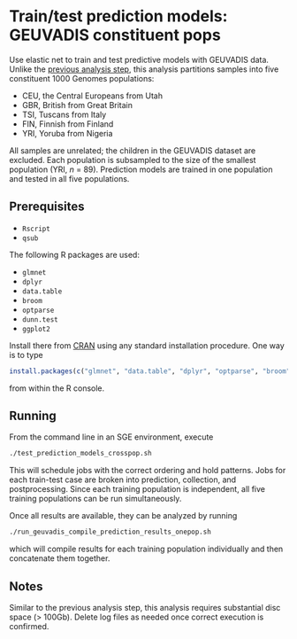 # Train/test prediction models: GEUVADIS constituent pops

Use elastic net to train and test predictive models with GEUVADIS data.
Unlike the [previous analysis step](../02_test_prediction_models_continentalpop/README.md), this analysis partitions samples into five constituent 1000 Genomes populations:
* CEU, the Central Europeans from Utah
* GBR, British from Great Britain
* TSI, Tuscans from Italy
* FIN, Finnish from Finland
* YRI, Yoruba from Nigeria

All samples are unrelated; the children in the GEUVADIS dataset are excluded.
Each population is subsampled to the size of the smallest population (YRI, _n_ = 89).
Prediction models are trained in one population and tested in all five populations.

## Prerequisites
* `Rscript`
* `qsub`

The following R packages are used:
* `glmnet`
* `dplyr`
* `data.table`
* `broom`
* `optparse`
* `dunn.test`
* `ggplot2`

Install there from [CRAN](https://cran.r-project.org) using any standard installation procedure. One way is to type
```R
install.packages(c("glmnet", "data.table", "dplyr", "optparse", "broom", "dunn.test", "ggplot2"))
```
from within the R console.

## Running 

From the command line in an SGE environment, execute
```bash
./test_prediction_models_crosspop.sh
```
This will schedule jobs with the correct ordering and hold patterns.
Jobs for each train-test case are broken into prediction, collection, and postprocessing.
Since each training population is independent, all five training populations can be run simultaneously.

Once all results are available, they can be analyzed by running
```bash
./run_geuvadis_compile_prediction_results_onepop.sh
```
which will compile results for each training population individually and then concatenate them together.

## Notes

Similar to the previous analysis step, this analysis requires substantial disc space (> 100Gb).
Delete log files as needed once correct execution is confirmed.

